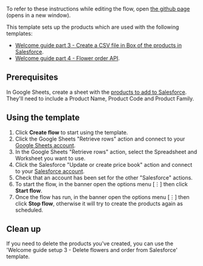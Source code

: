 To refer to these instructions while editing the flow, open [the github page](https://github.com/ot4i/app-connect-templates/blob/master/resources/markdown/Welcome%20guide%20setup%201%20-%20Add%20products%20to%20Salesforce_instructions.md) (opens in a new window).

This template sets up the products which are used with the following templates:
* [Welcome guide part 3 - Create a CSV file in Box of the products in Salesforce](https://github.com/ot4i/app-connect-templates/blob/master/resources/markdown/Welcome%20guide%20part%203%20-%20Create%20a%20CSV%20file%20in%20Box%20of%20the%20products%20in%20Salesforce_instructions.md).
* [Welcome guide part 4 - Flower order API](https://github.com/ot4i/app-connect-templates/blob/master/resources/markdown/Welcome%20guide%20part%204%20-%20Flower%20order%20API_instructions.md).

## Prerequisites

In Google Sheets, create a sheet with the [products to add to Salesforce](https://github.com/ot4i/app-connect-templates/blob/apendrich-welcome-4/resources/markdown/sample/sunflowerFestivalProductsSample.csv). They'll need to include a Product Name, Product Code and Product Family.

## Using the template

1. Click **Create flow** to start using the template.
1. Click the Google Sheets "Retrieve rows" action and connect to your [Google Sheets account](https://developer.ibm.com/integration/docs/app-connect/how-to-guides-for-apps/use-ibm-app-connect-google-sheets/).
1. In the Google Sheets "Retrieve rows" action, select the Spreadsheet and Worksheet you want to use.
1. Click the Salesforce "Update or create price book" action and connect to your [Salesforce account](https://developer.ibm.com/integration/docs/app-connect/how-to-guides-for-apps/use-ibm-app-connect-salesforce/).
1. Check that an account has been set for the other "Salesforce" actions.
1. To start the flow, in the banner open the options menu [&#8942;] then click **Start flow**.
1. Once the flow has run, in the banner open the options menu [&#8942;] then click **Stop flow**, otherwise it will try to create the products again as scheduled.

## Clean up

If you need to delete the products you've created, you can use the 'Welcome guide setup 3 - Delete flowers and order from Salesforce' template.
